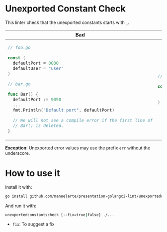 # Unexported Constant Check

This linter check that the unexported constants starts with `_`.

<table>
<thead><tr><th>Bad</th><th>Good</th></tr></thead>
<tbody>
<tr><td>

```go
// foo.go

const (
  defaultPort = 8080
  defaultUser = "user"
)

// bar.go

func Bar() {
  defaultPort := 9090
  ...
  fmt.Println("Default port", defaultPort)

  // We will not see a compile error if the first line of
  // Bar() is deleted.
}
```

</td><td>

```go
// foo.go

const (
  _defaultPort = 8080
  _defaultUser = "user"
)
```

</td></tr>
</tbody></table>

**Exception**: Unexported error values may use the prefix `err` without the underscore.

# How to use it

Install it with:

```bash
go install github.com/manuelarte/presentation-golangci-lint/unexportedconstantscheck/cmd
```

And run it with:

```bash
unexportedconstantscheck [--fix=true|false] ./...
```

- `fix`: To suggest a fix

